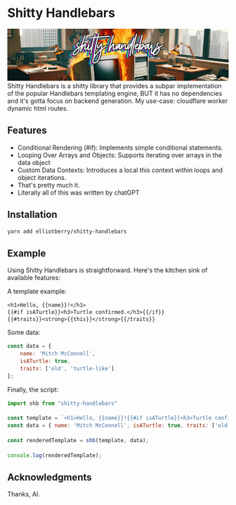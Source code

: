 # Shitty Handlebars

![](./small.jpg)
Shitty Handlebars is a shitty library that provides a subpar implementation of the popular Handlebars templating engine, BUT it has no dependencies and it's gotta focus on backend generation. My use-case: cloudflare worker dynamic html routes.

## Features
- Conditional Rendering (#if): Implements simple conditional statements.
- Looping Over Arrays and Objects: Supports iterating over arrays in the data object
- Custom Data Contexts: Introduces a local this context within loops and object iterations.
- That's pretty much it.
- Literally all of this was written by chatGPT

## Installation

```shell
yarn add elliotberry/shitty-handlebars
```
## Example

Using Shitty Handlebars is straightforward. Here's the kitchen sink of available features:

A template example:

```
<h1>Hello, {{name}}!</h1>
{{#if isATurtle}}<h3>Turtle confirmed.</h3>{{/if}}
{{#traits}}<strong>{{this}}</strong>{{/traits}}
```
Some data:

```javascript
const data = { 
	name: 'Mitch McConnell', 
	isATurtle: true, 
	traits: ['old', 'turtle-like']
};
```
Finally, the script:

```javascript
import shb from "shitty-handlebars"

const template = `<h1>Hello, {{name}}!{{#if isATurtle}}<h3>Turtle confirmed.</h3>{{/if}}{{#traits}}<strong>{{this}}</strong>{{/traits}}`;
const data = { name: 'Mitch McConnell', isATurtle: true, traits: ['old', 'turtle-like']};

const renderedTemplate = shb(template, data);

console.log(renderedTemplate);
```

## Acknowledgments

Thanks, AI.